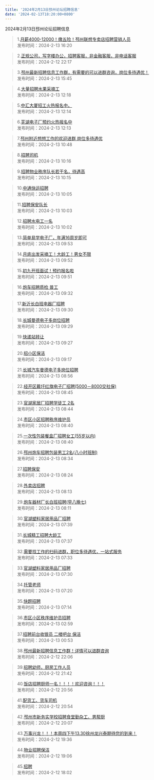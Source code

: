 ```yaml
---
title: '2024年2月13日邳州论坛招聘信息'
date: '2024-02-13T18:20:00+0800'
---
```

2024年2月13日邳州论坛招聘信息
<!--more-->
>1.[月薪4000-12000！缴五险！邳州联想专卖店招聘营销人员](https://www.pzzc.net/forum.php?mod=viewthread&tid=10389576)<br>
>发布时间：2024-2-13 16:20

>2.[正规公司，写字楼办公，招聘客服，非金融客服，非电话客服](https://www.pzzc.net/forum.php?mod=viewthread&tid=10389408)<br>
>发布时间：2024-2-12 22:17

>3.[邳州最新招聘信息工作群，有需要的可以进群咨询，岗位多待遇优！](https://www.pzzc.net/forum.php?mod=viewthread&tid=10389566)<br>
>发布时间：2024-2-13 15:45

>4.[大量招聘水果采摘工](https://www.pzzc.net/forum.php?mod=viewthread&tid=10389536)<br>
>发布时间：2024-2-13 12:18

>5.[中汇大厦招工火热报名中。](https://www.pzzc.net/forum.php?mod=viewthread&tid=10389535)<br>
>发布时间：2024-2-13 12:14

>6.[芜湖电子厂预约火热报名中](https://www.pzzc.net/forum.php?mod=viewthread&tid=10389534)<br>
>发布时间：2024-2-13 12:13

>7.[邳州附近想想工作的欢迎进群   岗位多待遇优](https://www.pzzc.net/forum.php?mod=viewthread&tid=10389507)<br>
>发布时间：2024-2-13 10:48

>8.[招聘司机](https://www.pzzc.net/forum.php?mod=viewthread&tid=10389503)<br>
>发布时间：2024-2-13 10:16

>9.[招聘物业秩序队长若干名，待遇高](https://www.pzzc.net/forum.php?mod=viewthread&tid=10389501)<br>
>发布时间：2024-2-13 10:15

>10.[中通快运招聘](https://www.pzzc.net/forum.php?mod=viewthread&tid=10389495)<br>
>发布时间：2024-2-13 10:05

>11.[招聘保安队长](https://www.pzzc.net/forum.php?mod=viewthread&tid=10389493)<br>
>发布时间：2024-2-13 10:03

>12.[招聘水电工一名](https://www.pzzc.net/forum.php?mod=viewthread&tid=10389491)<br>
>发布时间：2024-2-13 10:02

>13.[简单易学电子厂，年满16周岁即可](https://www.pzzc.net/forum.php?mod=viewthread&tid=10389488)<br>
>发布时间：2024-2-13 09:53

>14.[月底出发采摘工！大龄工！男女不限](https://www.pzzc.net/forum.php?mod=viewthread&tid=10389487)<br>
>发布时间：2024-2-13 09:52

>15.[初九开班面试！预约报名啦](https://www.pzzc.net/forum.php?mod=viewthread&tid=10389486)<br>
>发布时间：2024-2-13 09:51

>16.[炮车招聘质检 普工](https://www.pzzc.net/forum.php?mod=viewthread&tid=10389480)<br>
>发布时间：2024-2-13 09:32

>17.[新沂长白班电器厂招聘](https://www.pzzc.net/forum.php?mod=viewthread&tid=10389479)<br>
>发布时间：2024-2-13 09:30

>18.[长城曼德电子多岗位招聘](https://www.pzzc.net/forum.php?mod=viewthread&tid=10389478)<br>
>发布时间：2024-2-13 09:29

>19.[快递站转让](https://www.pzzc.net/forum.php?mod=viewthread&tid=10389477)<br>
>发布时间：2024-2-13 09:27

>20.[招小区保洁](https://www.pzzc.net/forum.php?mod=viewthread&tid=10389476)<br>
>发布时间：2024-2-13 09:17

>21.[长城汽车曼德电子多岗位招聘](https://www.pzzc.net/forum.php?mod=viewthread&tid=10389463)<br>
>发布时间：2024-2-13 08:56

>22.[经开区戴圩红旗电子厂招聘(5000－8000交社保)](https://www.pzzc.net/forum.php?mod=viewthread&tid=10389454)<br>
>发布时间：2024-2-13 08:45

>23.[官湖家居厂招聘学徒工 2名](https://www.pzzc.net/forum.php?mod=viewthread&tid=10389453)<br>
>发布时间：2024-2-13 08:44

>24.[市区小区招聘秩序维护员](https://www.pzzc.net/forum.php?mod=viewthread&tid=10389451)<br>
>发布时间：2024-2-13 08:40

>25.[一次性包装餐盒厂招聘女工(55岁以内)](https://www.pzzc.net/forum.php?mod=viewthread&tid=10389450)<br>
>发布时间：2024-2-13 08:40

>26.[邳州炮车招聘包装男工2名(八小时班制)](https://www.pzzc.net/forum.php?mod=viewthread&tid=10389449)<br>
>发布时间：2024-2-13 08:34

>27.[招聘保安](https://www.pzzc.net/forum.php?mod=viewthread&tid=10389447)<br>
>发布时间：2024-2-13 08:24

>28.[外卖店招聘](https://www.pzzc.net/forum.php?mod=viewthread&tid=10389446)<br>
>发布时间：2024-2-13 08:13

>29.[炮车器材厂长白班招聘(早八晚七)](https://www.pzzc.net/forum.php?mod=viewthread&tid=10389444)<br>
>发布时间：2024-2-13 08:11

>30.[官湖塑料家居用品厂招聘](https://www.pzzc.net/forum.php?mod=viewthread&tid=10389438)<br>
>发布时间：2024-2-13 07:39

>31.[长城精工招聘大龄工](https://www.pzzc.net/forum.php?mod=viewthread&tid=10389436)<br>
>发布时间：2024-2-13 07:37

>32.[需要找工作的扫码进群，职位多待遇优，一站式服务](https://www.pzzc.net/forum.php?mod=viewthread&tid=10389428)<br>
>发布时间：2024-2-13 07:33

>33.[官湖塑料家居用品厂招聘](https://www.pzzc.net/forum.php?mod=viewthread&tid=10389426)<br>
>发布时间：2024-2-13 07:30

>34.[托管老师](https://www.pzzc.net/forum.php?mod=viewthread&tid=10389424)<br>
>发布时间：2024-2-13 07:20

>35.[快题招聘](https://www.pzzc.net/forum.php?mod=viewthread&tid=10389423)<br>
>发布时间：2024-2-13 07:14

>36.[市区小区秩序维护员招聘](https://www.pzzc.net/forum.php?mod=viewthread&tid=10389418)<br>
>发布时间：2024-2-13 02:59

>37.[招聘前台收银员 二楼吧台 保洁](https://www.pzzc.net/forum.php?mod=viewthread&tid=10389416)<br>
>发布时间：2024-2-13 00:53

>38.[邳州最新招聘信息工作群！详情可以进群咨询](https://www.pzzc.net/forum.php?mod=viewthread&tid=10389407)<br>
>发布时间：2024-2-12 22:06

>39.[招聘幼师，厨房工作人员](https://www.pzzc.net/forum.php?mod=viewthread&tid=10389403)<br>
>发布时间：2024-2-12 21:42

>40.[饭店招聘厨师一名！！！！欢迎咨询！！！](https://www.pzzc.net/forum.php?mod=viewthread&tid=10389394)<br>
>发布时间：2024-2-12 20:56

>41.[配货工、货车司机](https://www.pzzc.net/forum.php?mod=viewthread&tid=10389393)<br>
>发布时间：2024-2-12 20:54

>42.[邳州市新务实学校招聘食堂勤杂工、男帮厨](https://www.pzzc.net/forum.php?mod=viewthread&tid=10389385)<br>
>发布时间：2024-2-12 20:07

>43.[万事兴龙！！！本周四下午13.30徐州龙兴泰期待您的到来！](https://www.pzzc.net/forum.php?mod=viewthread&tid=10389382)<br>
>发布时间：2024-2-12 19:36

>44.[物业招聘保洁](https://www.pzzc.net/forum.php?mod=viewthread&tid=10389377)<br>
>发布时间：2024-2-12 19:06

>45.[招聘](https://www.pzzc.net/forum.php?mod=viewthread&tid=10389369)<br>
>发布时间：2024-2-12 18:02


